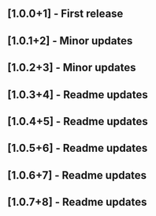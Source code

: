 ## [1.0.0+1] - First release

## [1.0.1+2] - Minor updates

## [1.0.2+3] - Minor updates

## [1.0.3+4] - Readme updates

## [1.0.4+5] - Readme updates

## [1.0.5+6] - Readme updates

## [1.0.6+7] - Readme updates

## [1.0.7+8] - Readme updates